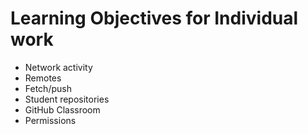 # Learning Objectives for Individual work

* Network activity
* Remotes
* Fetch/push
* Student repositories
* GitHub Classroom
* Permissions

